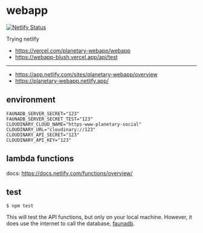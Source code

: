 # webapp

[![Netlify Status](https://api.netlify.com/api/v1/badges/e3e33fd9-bbef-43b9-932b-edfeacbf9157/deploy-status)](https://app.netlify.com/sites/planetary-webapp/deploys)

Trying netlify

* https://vercel.com/planetary-webapp/webapp
* https://webapp-blush.vercel.app/api/test

--------------------------------

* https://app.netlify.com/sites/planetary-webapp/overview
* https://planetary-webapp.netlify.app/

## environment
```
FAUNADB_SERVER_SECRET="123"
FAUNADB_SERVER_SECRET_TEST="123"
CLOUDINARY_CLOUD_NAME="https-www-planetary-social"
CLOUDINARY_URL="cloudinary://123"
CLOUDINARY_API_SECRET="123"
CLOUDINARY_API_KEY="123"
```

## lambda functions
docs:
https://docs.netlify.com/functions/overview/


## test

```
$ npm test
```

This will test the API functions, but only on your local machine. However, it does use the internet to call the database, [faunadb](https://fauna.com/).

